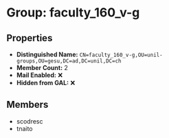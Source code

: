 # Group: faculty_160_v-g

## Properties

- **Distinguished Name:** `CN=faculty_160_v-g,OU=unil-groups,OU=gesu,DC=ad,DC=unil,DC=ch`
- **Member Count:** 2
- **Mail Enabled:** ❌
- **Hidden from GAL:** ❌

## Members

- scodresc
- tnaito
